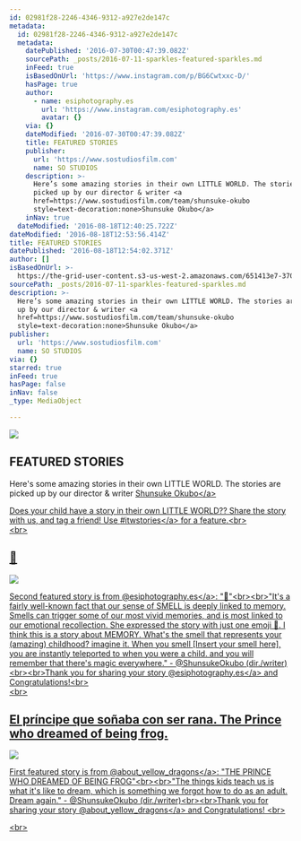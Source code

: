 ```yaml
---
id: 02981f28-2246-4346-9312-a927e2de147c
metadata:
  id: 02981f28-2246-4346-9312-a927e2de147c
  metadata:
    datePublished: '2016-07-30T00:47:39.082Z'
    sourcePath: _posts/2016-07-11-sparkles-featured-sparkles.md
    inFeed: true
    isBasedOnUrl: 'https://www.instagram.com/p/BG6Cwtxxc-D/'
    hasPage: true
    author:
      - name: esiphotography.es
        url: 'https://www.instagram.com/esiphotography.es'
        avatar: {}
    via: {}
    dateModified: '2016-07-30T00:47:39.082Z'
    title: FEATURED STORIES
    publisher:
      url: 'https://www.sostudiosfilm.com'
      name: SO STUDIOS
    description: >-
      Here’s some amazing stories in their own LITTLE WORLD. The stories are
      picked up by our director & writer <a
      href=https://www.sostudiosfilm.com/team/shunsuke-okubo
      style=text-decoration:none>Shunsuke Okubo</a>
    inNav: true
  dateModified: '2016-08-18T12:40:25.722Z'
dateModified: '2016-08-18T12:53:56.414Z'
title: FEATURED STORIES
datePublished: '2016-08-18T12:54:02.371Z'
author: []
isBasedOnUrl: >-
  https://the-grid-user-content.s3-us-west-2.amazonaws.com/651413e7-3704-4c10-bb59-f311cb2cf5c3.jpg
sourcePath: _posts/2016-07-11-sparkles-featured-sparkles.md
description: >-
  Here’s some amazing stories in their own LITTLE WORLD. The stories are picked
  up by our director & writer <a
  href=https://www.sostudiosfilm.com/team/shunsuke-okubo
  style=text-decoration:none>Shunsuke Okubo</a>
publisher:
  url: 'https://www.sostudiosfilm.com'
  name: SO STUDIOS
via: {}
starred: true
inFeed: true
hasPage: false
inNav: false
_type: MediaObject

---
```

![   ](https://the-grid-user-content.s3-us-west-2.amazonaws.com/651413e7-3704-4c10-bb59-f311cb2cf5c3.jpg)

## FEATURED STORIES

Here's some amazing stories in their own LITTLE WORLD. The stories are picked up by our director & writer <a href=https://www.sostudiosfilm.com/team/shunsuke-okubo style=text-decoration:none\>Shunsuke Okubo</a\>

Does your child have a story in their own LITTLE WORLD?? Share the story with us, and tag a friend! Use <a href=https://www.instagram.com/explore/tags/itwstories/\>\#itwstories</a\> for a feature.<br\>  
<br\>

## 🌸
![ ](https://s3-us-west-2.amazonaws.com/the-grid-img/p/a0027b45d31882d34d6576906b28776f18c78542.jpg)

Second featured story is from <a href=https://instagram.com/esiphotography.es\>@esiphotography.es</a\>: "🌸"<br\><br\>"It's a fairly well-known fact that our sense of SMELL is deeply linked to memory. Smells can trigger some of our most vivid memories, and is most linked to our emotional recollection. She expressed the story with just one emoji 🌸. I think this is a story about MEMORY. What's the smell that represents your (amazing) childhood? imagine it. When you smell \[Insert your smell here\], you are instantly teleported to when you were a child. and you will remember that there's magic everywhere." - @ShunsukeOkubo (dir./writer) <br\><br\>Thank you for sharing your story <a href=https://instagram.com/esiphotography.es\>@esiphotography.es</a\> and Congratulations!<br\>  
<br\>

## El príncipe que soñaba con ser rana. The Prince who dreamed of being frog.
![    ](https://the-grid-user-content.s3-us-west-2.amazonaws.com/138d4211-7de3-4a7d-be38-62f9af6600e2.jpg)

First featured story is from <a href=https://www.instagram.com/about\_yellow\_dragons\>@about\_yellow\_dragons</a\>: "THE PRINCE WHO DREAMED OF BEING FROG"<br\><br\>"The things kids teach us is what it's like to dream, which is something we forgot how to do as an adult. Dream again." - @ShunsukeOkubo (dir./writer)<br\><br\>Thank you for sharing your story <a href=https://www.instagram.com/about\_yellow\_dragons\>@about\_yellow\_dragons</a\> and Congratulations! <br\>

<br\>